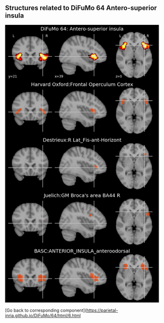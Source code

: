 


## Structures related to DiFuMo 64 Antero-superior insula

![6](6.jpg "Structures related to DiFuMo 64 Antero-superior insula")

[Go back to corresponding component](https://parietal-inria.github.io/DiFuMo/64/html/6.html